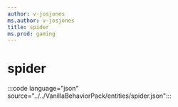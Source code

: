 ```yaml
---
author: v-josjones
ms.author: v-josjones
title: spider
ms.prod: gaming
---
```


# spider

:::code language="json" source="../../VanillaBehaviorPack/entities/spider.json":::